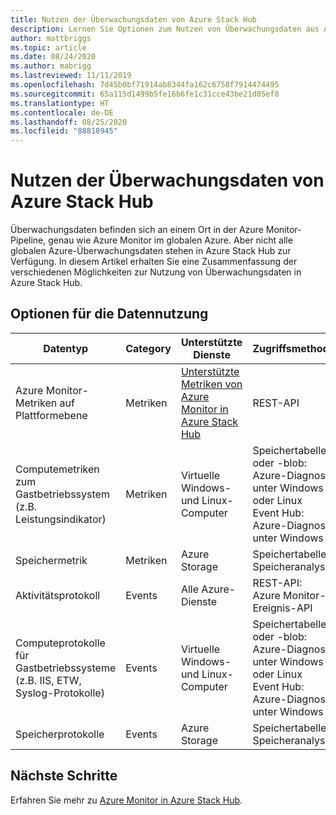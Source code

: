 ```yaml
---
title: Nutzen der Überwachungsdaten von Azure Stack Hub
description: Lernen Sie Optionen zum Nutzen von Überwachungsdaten aus Azure Stack Hub kennen.
author: mattbriggs
ms.topic: article
ms.date: 08/24/2020
ms.author: mabrigg
ms.lastreviewed: 11/11/2019
ms.openlocfilehash: 7d45b0bf71914ab8344fa162c6758f7914474495
ms.sourcegitcommit: 65a115d1499b5fe16b6fe1c31cce43be21d05ef8
ms.translationtype: HT
ms.contentlocale: de-DE
ms.lasthandoff: 08/25/2020
ms.locfileid: "88818945"
---
```

# <a name="consume-monitoring-data-from-azure-stack-hub"></a>Nutzen der Überwachungsdaten von Azure Stack Hub

Überwachungsdaten befinden sich an einem Ort in der Azure Monitor-Pipeline, genau wie Azure Monitor im globalen Azure. Aber nicht alle globalen Azure-Überwachungsdaten stehen in Azure Stack Hub zur Verfügung. In diesem Artikel erhalten Sie eine Zusammenfassung der verschiedenen Möglichkeiten zur Nutzung von Überwachungsdaten in Azure Stack Hub.
 
## <a name="options-for-data-consumption"></a>Optionen für die Datennutzung

| Datentyp | Category | Unterstützte Dienste | Zugriffsmethoden |
|-------------------------------------------------------------|----------|------------------------------------------------------------------------|----------------------------------------------------------------------------------------------------|
| Azure Monitor-Metriken auf Plattformebene | Metriken | [Unterstützte Metriken von Azure Monitor in Azure Stack Hub](azure-stack-metrics-supported.md) | REST-API |
| Computemetriken zum Gastbetriebssystem (z.B. Leistungsindikator) | Metriken | Virtuelle Windows- und Linux-Computer | Speichertabelle oder -blob:<br>Azure-Diagnose unter Windows oder Linux <br>Event Hub:<br>Azure-Diagnose unter Windows |
| Speichermetrik | Metriken | Azure Storage | Speichertabelle:<br>Speicheranalyse |
| Aktivitätsprotokoll | Events | Alle Azure-Dienste | REST-API:<br>Azure Monitor-Ereignis-API |
| Computeprotokolle für Gastbetriebssysteme (z.B. IIS, ETW, Syslog-Protokolle) | Events | Virtuelle Windows- und Linux-Computer | Speichertabelle oder -blob:<br>Azure-Diagnose unter Windows oder Linux <br>Event Hub:<br>Azure-Diagnose unter Windows |
| Speicherprotokolle | Events | Azure Storage | Speichertabelle:<br>Speicheranalyse |

## <a name="next-steps"></a>Nächste Schritte

Erfahren Sie mehr zu [Azure Monitor in Azure Stack Hub](azure-stack-metrics-azure-data.md).
